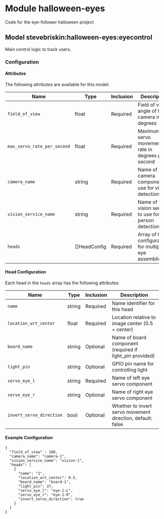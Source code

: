 # Module halloween-eyes 

Code for the eye-follower halloween project

## Model stevebriskin:halloween-eyes:eyecontrol

Main control logic to track users.

### Configuration


#### Attributes

The following attributes are available for this model:

| Name                      | Type         | Inclusion | Description                                                    |
|---------------------------|--------------|-----------|----------------------------------------------------------------|
| `field_of_view`           | float        | Required  | Field of view angle of the camera in degrees    |
| `max_servo_rate_per_second` | float      | Required  | Maximum servo movement rate in degrees per second  |
| `camera_name`             | string       | Required  | Name of the camera component to use for vision detection      |
| `vision_service_name`     | string       | Required  | Name of the vision service to use for person detection        |
| `heads`                   | []HeadConfig | Required  | Array of head configurations for multiple eye assemblies      |

#### Head Configuration

Each head in the `heads` array has the following attributes:

| Name                     | Type    | Inclusion | Description                                                |
|--------------------------|---------|-----------|-----------------------------------------------------------|
| `name`                   | string  | Required  | Name identifier for this head                             |
| `location_wrt_center`    | float   | Required  | Location relative to image center (0.5 = center)         |
| `board_name`             | string  | Optional  | Name of board component (required if light_pin provided)  |
| `light_pin`              | string  | Optional  | GPIO pin name for controlling light                       |
| `servo_eye_l`            | string  | Required  | Name of left eye servo component                          |
| `servo_eye_r`            | string  | Optional  | Name of right eye servo component                         |
| `invert_servo_direction` | bool    | Optional  | Whether to invert servo movement direction, default: false                |

#### Example Configuration

```
{
  "field_of_view" : 100,
  "camera_name": "camera-1",
  "vision_service_name": "vision-1",
  "heads": [
    {
      "name": "1",
      "location_wrt_center": 0.5,
      "board_name": "board-1",
      "light_pin": 37,
      "servo_eye_l": "eye-1-L",
      "servo_eye_r": "eye-1-R",
      "invert_servo_direction": true
    }
  ]
}
```





